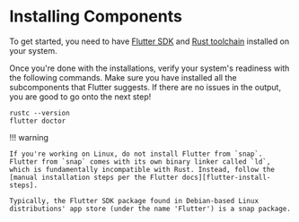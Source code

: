 # Installing Components

[flutter-install-steps]: https://docs.flutter.dev/get-started/install

To get started, you need to have [Flutter SDK][flutter-install-steps] and [Rust toolchain](https://www.rust-lang.org/tools/install) installed on your system.

Once you're done with the installations, verify your system's readiness with the following commands. Make sure you have installed all the subcomponents that Flutter suggests. If there are no issues in the output, you are good to go onto the next step!

```shell title="CLI"
rustc --version
flutter doctor
```

!!! warning

    If you're working on Linux, do not install Flutter from `snap`. Flutter from `snap` comes with its own binary linker called `ld`, which is fundamentally incompatible with Rust. Instead, follow the [manual installation steps per the Flutter docs][flutter-install-steps].

    Typically, the Flutter SDK package found in Debian-based Linux distributions' app store (under the name 'Flutter') is a snap package.
